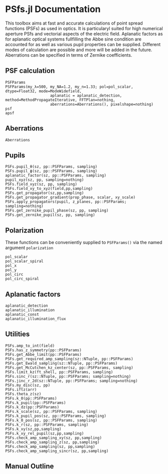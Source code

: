 # PSfs.jl Documentation
This toolbox aims at fast and accurate calculations of point spread functions (PSFs) as used in optics. It is particularyl
suited for high numerical aperture PSfs and vectorial aspects of the electric field. 
Aplanatic factors as for aplanatic optical systems fullfilling the Abbe sine condition are accounted for as well as
various pupil properties can be supplied. 
Different modes of calculation are possible and more will be added in the future. Aberrations can be specified in terms of Zernike coefficients.

## PSF calculation

```@docs
PSFParams
PSFParams(my_λ=500, my_NA=1.2, my_n=1.33; pol=pol_scalar, dtype=Float32, mode=ModeWidefield, 
                    aplanatic = aplanatic_detection, method=MethodPropagateIterative, FFTPlan=nothing,
                    aberrations=Aberrations(), pixelshape=nothing)
psf
apsf
```

## Aberrations

```@docs
Aberrations
```

## Pupils

```@docs
PSFs.pupil_θ(sz, pp::PSFParams, sampling)
PSFs.pupil_ϕ(sz, pp::PSFParams, sampling)
aplanatic_factor(sz, pp::PSFParams, sampling)
pupil_xyz(sz, pp, sampling=nothing)
PSFs.field_xyz(sz, pp, sampling)
PSFs.field_xy_to_xyz(field,pp,sampling)
PSFs.get_propagator(sz,pp,sampling)
PSFs.get_propagator_gradient(prop_phase, scalar, xy_scale)
PSFs.apply_propagators(pupil, z_planes, pp::PSFParams; sampling=nothing) 
PSFs.get_zernike_pupil_phase(sz, pp, sampling) 
PSFs.get_zernike_pupil(sz, pp, sampling) 
```

## Polarization

These functions can be conveniently supplied to `PSFParams()` via the named argument `polarization` 
```@docs
pol_scalar
pol_scalar_spiral
pol_x
pol_y
pol_circ
pol_circ_spiral
```

## Aplanatic factors

```@docs
aplanatic_detection
aplanatic_illumination
aplanatic_const
aplanatic_illumination_flux
```

## Utilities

```@docs
PSFs.amp_to_int(field)
PSFs.has_z_symmetry(pp::PSFParams)
PSFs.get_Abbe_limit(pp::PSFParams)
PSFs.get_required_amp_sampling(sz::NTuple, pp::PSFParams)
PSFs.get_Ewald_sampling(sz::NTuple, pp::PSFParams)
PSFs.get_McCutchen_kz_center(sz, pp::PSFParams, sampling)
PSFs.limit_kz(ft_shell, pp::PSFParams, sampling)
PSFs.sinc_r(sz::NTuple, pp::PSFParams; sampling=nothing)
PSFs.jinc_r_2d(sz::NTuple, pp::PSFParams; sampling=nothing)
PSFs.my_disc(sz, pp)
PSFs.iftz(arr)
PSFs.theta_z(sz)
PSFs.k_0(pp::PSFParams)
PSFs.k_pupil(pp::PSFParams)
PSFs.k_dz(pp::PSFParams)
PSFs.k_scale(sz, pp::PSFParams, sampling)
PSFs.k_pupil_pos(sz, pp::PSFParams, sampling)
PSFs.k_0_pos(sz, pp::PSFParams, sampling)
PSFs.k_r(sz, pp::PSFParams, sampling)
PSFs.k_xy(sz,pp,sampling)
PSFs.k_xy_rel_pupil(sz,pp,sampling)
PSFs.check_amp_sampling_xy(sz, pp,sampling)
PSFs.check_amp_sampling_z(sz, pp,sampling)
PSFs.check_amp_sampling(sz, pp,sampling)
PSFs.check_amp_sampling_sincr(sz, pp,sampling)
```

## Manual Outline
```@contents
```